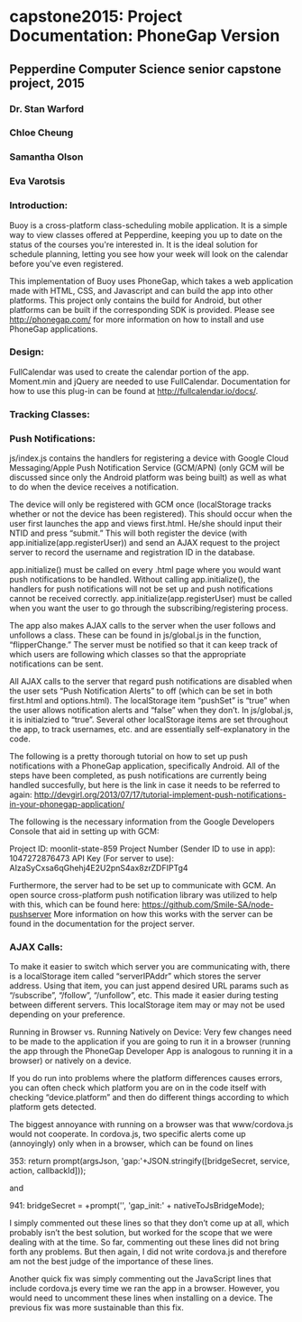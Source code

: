# capstone2015: Project Documentation: PhoneGap Version
## Pepperdine Computer Science senior capstone project, 2015
### Dr. Stan Warford
### Chloe Cheung
### Samantha Olson
### Eva Varotsis


### Introduction:
Buoy is a cross-platform class-scheduling mobile application. It is a simple way to view classes offered at Pepperdine, keeping you up to date on the status of the courses you're interested in. It is the ideal solution for schedule planning, letting you see how your week will look on the calendar before you've even registered.

This implementation of Buoy uses PhoneGap, which takes a web application made with HTML, CSS, and Javascript and can build the app into other platforms. This project only contains the build for Android, but other platforms can be built if the corresponding SDK is provided. Please see http://phonegap.com/ for more information on how to install and use PhoneGap applications.

### Design:

FullCalendar was used to create the calendar portion of the app. Moment.min and jQuery are needed to use FullCalendar. Documentation for how to use this plug-in can be found at http://fullcalendar.io/docs/.

### Tracking Classes:


### Push Notifications:
js/index.js contains the handlers for registering a device with Google Cloud Messaging/Apple Push Notification Service (GCM/APN) (only GCM will be discussed since only the Android platform was being built) as well as what to do when the device receives a notification.

The device will only be registered with GCM once (localStorage tracks whether or not the device has been registered). This should occur when the user first launches the app and views first.html. He/she should input their NTID and press “submit.” This will both register the device (with app.initialize(app.registerUser)) and send an AJAX request to the project server to record the username and registration ID in the database.

app.initialize() must be called on every .html page where you would want push notifications to be handled. Without calling app.initialize(), the handlers for push notifications will not be set up and push notifications cannot be received correctly. app.initialize(app.registerUser) must be called when you want the user to go through the subscribing/registering process.

The app also makes AJAX calls to the server when the user follows and unfollows a class. These can be found in js/global.js in the function, “flipperChange.” The server must be notified so that it can keep track of which users are following which classes so that the appropriate notifications can be sent.

All AJAX calls to the server that regard push notifications are disabled when the user sets “Push Notification Alerts” to off (which can be set in both first.html and options.html). The localStorage item “pushSet” is “true” when the user allows notification alerts and “false” when they don’t. In js/global.js, it is initialzied to “true”. Several other localStorage items are set throughout the app, to track usernames, etc. and are essentially self-explanatory in the code.

The following is a pretty thorough tutorial on how to set up push notifications with a PhoneGap application, specifically Android. All of the steps have been completed, as push notifications are currently being handled succesfully, but here is the link in case it needs to be referred to again:
http://devgirl.org/2013/07/17/tutorial-implement-push-notifications-in-your-phonegap-application/

The following is the necessary information from the Google Developers Console that aid in setting up with GCM:

Project ID: moonlit-state-859
Project Number (Sender ID to use in app): 1047272876473
API Key (For server to use): AIzaSyCxsa6qGhehj4E2U2pnS4ax8zrZDFIPTg4

Furthermore, the server had to be set up to communicate with GCM. An open source cross-platform push notification library was utilized to help with this, which can be found here:
https://github.com/Smile-SA/node-pushserver
More information on how this works with the server can be found in the documentation for the project server.

### AJAX Calls:
To make it easier to switch which server you are communicating with, there is a localStorage item called “serverIPAddr” which stores the server address. Using that item, you can just append desired URL params such as “/subscribe”, “/follow”, “/unfollow”, etc.
This made it easier during testing between different servers. This localStorage item may or may not be used depending on your preference.

Running in Browser vs. Running Natively on Device:
Very few changes need to be made to the application if you are going to run it in a browser (running the app through the PhoneGap Developer App is analogous to running it in a browser) or natively on a device.

If you do run into problems where the platform differences causes errors, you can often check which platform you are on in the code itself with checking “device.platform” and then do different things according to which platform gets detected.

The biggest annoyance with running on a browser was that www/cordova.js would not cooperate. In cordova.js, two specific alerts come up (annoyingly) only when in a browser, which can be found on lines

353: return prompt(argsJson, 'gap:'+JSON.stringify([bridgeSecret, service, action, callbackId]));

and

941: bridgeSecret = +prompt('', 'gap_init:' + nativeToJsBridgeMode);

I simply commented out these lines so that they don’t come up at all, which probably isn’t the best solution, but worked for the scope that we were dealing with at the time. So far, commenting out these lines did not bring forth any problems. But then again, I did not write cordova.js and therefore am not the best judge of the importance of these lines.

Another quick fix was simply commenting out the JavaScript lines that include cordova.js every time we ran the app in a browser. However, you would need to uncomment these lines when installing on a device. The previous fix was more sustainable than this fix.
